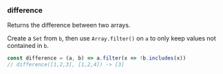 ### difference

Returns the difference between two arrays.

Create a `Set` from `b`, then use `Array.filter()` on `a` to only keep values not contained in `b`.

```js
const difference = (a, b) => a.filter(x => !b.includes(x))
// difference([1,2,3], [1,2,4]) -> [3]
```
